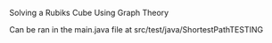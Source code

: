 
Solving a Rubiks Cube Using Graph Theory

Can be ran in the main.java file at
src/test/java/ShortestPathTESTING

